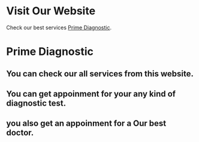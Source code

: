 # Visit Our Website

Check our best services [Prime Diagnostic](https://prime-diagnostic-85aa7.web.app/).

# Prime Diagnostic 

## You can check our all services from this website.
## You can get appoinment for your any kind of diagnostic test.
## you also get an appoinment for a Our best doctor. 

